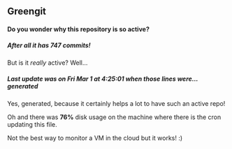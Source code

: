 ## Greengit

#### Do you wonder why this repository is so active?

##### After all it has 747 commits!

But is it *really* active? Well...

##### Last update was on Fri Mar 1 at 4:25:01 when those lines were... generated

Yes, generated, because it certainly helps a lot to have such an active repo!

Oh and there was **76%** disk usage on the machine
where there is the cron updating this file.

Not the best way to monitor a VM in the cloud but it works! :)
